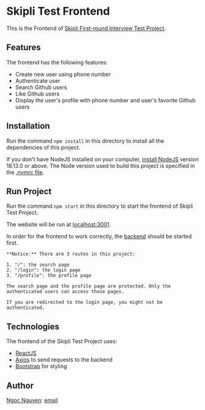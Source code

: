 # Skipli Test Frontend

This is the Frontend of [Skipli First-round Interview Test Project](https://docs.google.com/document/d/1miM6OzTwrSgwupInCigF_hJjUbBCsgTRt33-tzfeUUQ/edit?usp=sharing).

## Features

The frontend has the following features:

- Create new user using phone number
- Authenticate user
- Search Github users
- Like Github users
- Display the user's profile with phone number and user's favorite Github users

## Installation

Run the command `npm install` in this directory to install all the dependencies of this project.

If you don't have NodeJS installed on your computer, [install NodeJS](https://nodejs.org/en/) version 18.13.0 or above. The Node version used to build this project is specified in the [.nvmrc file](./.nvmrc).

## Run Project

Run the command `npm start` in this directory to start the frontend of Skipli Test Project.

The website will be run at [localhost:3001](http://localhost:3001).

In order for the frontend to work correctly, the [backend](../backend/README.md) should be started first.

```
**Notice:** There are 3 routes in this project:

1. "/": the search page
2. "/login": the login page
3. "/profile": the profile page

The search page and the profile page are protected. Only the authenticated users can access those pages.

If you are redirected to the login page, you might not be authenticated.
```

## Technologies

The frontend of the Skipli Test Project uses:

- [ReactJS](https://reactjs.org/)
- [Axios](https://github.com/axios/axios) to send requests to the backend
- [Bootstrap](https://getbootstrap.com/) for styling

## Author

[Ngoc Nguyen](ngocoder.com): [email](mailto:ngoc@ngocoder.com)

